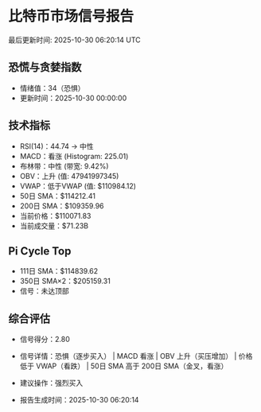 # 比特币市场信号报告

最后更新时间: 2025-10-30 06:20:14 UTC

## 恐慌与贪婪指数
- 情绪值：34（恐惧）
- 更新时间：2025-10-30 00:00:00

## 技术指标
- RSI(14)：44.74 → 中性
- MACD：看涨 (Histogram: 225.01)
- 布林带：中性 (带宽: 9.42%)
- OBV：上升 (值: 47941997345)
- VWAP：低于VWAP (值: $110984.12)
- 50日 SMA：$114212.41
- 200日 SMA：$109359.96
- 当前价格：$110071.83
- 当前成交量：$71.23B

## Pi Cycle Top
- 111日 SMA：$114839.62
- 350日 SMA×2：$205159.31
- 信号：未达顶部

## 综合评估
- 信号得分：2.80
- 信号详情：恐惧（逐步买入） | MACD 看涨 | OBV 上升（买压增加） | 价格低于 VWAP（看跌） | 50日 SMA 高于 200日 SMA（金叉，看涨）
- 建议操作：强烈买入

- 报告生成时间：2025-10-30 06:20:14